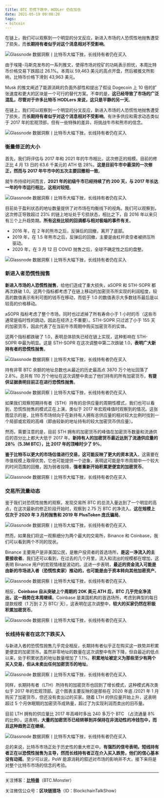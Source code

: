 ```yaml
---
title: BTC 恐慌下跌中，HODLer 仍在加仓
date: 2021-05-19 09:08:20
tags: 
- bitcoin
---
```


在链上，我们可以观察到一个明显的分叉反应，新进入市场的人恐慌性地抛售遭受了损失，而**长期持有者似乎对这个消息相对不受影响**。

![Glassnode 数据洞察丨比特币大幅下挫，长线持有者仍在买入](https://img.chainnews.com/material/images/09228596ef6a94d10a0e96f03678f91b.jpg-article)

由于埃隆-马斯克发布的一系列推文，使得市场对挖矿的功耗表示担忧，本周比特币价格交易下跌超过 26.1%。本周以 59,463 美元的高点开盘，然后被推文所影响，比特币价格下滑到 43,963 美元。

Musk 的推文阐述了能源消耗的负面外部性和提出了假设 Dogecoin 上 10 倍的扩张速度和更大的区块是一个可行的替代方案。不幸的是，**这已经导致了市场的广泛混乱，尽管对于许多比特币 HODLers 来说，这只是平静的另一天**。

在链上，我们可以观察到一个明显的分叉反应，新进入市场的人恐慌性地抛售遭受了损失，而**长期持有者似乎对这个消息相对不受影响**。有许多供应和需求动态类似于 2017 年的宏观顶部，但有一些特殊的差异，将挑战牛市和熊市的信念。

![Glassnode 数据洞察丨比特币大幅下挫，长线持有者仍在买入](https://img.chainnews.com/material/images/6bbb2a8941ec353cbca718c17950c7c7.jpg-article)

### 衡量修正的大小

首先，我们将评估与 2017 年和 2021 年的牛市相比，这次修正的规模。目前的修正比 4 月 13 日的 63.6 千美元的 ATH 低 28%。**这是目前牛市中最深的一次修正，然而与 2017 年牛市中的五次主要回撤相一致**。

就牛市持续时间而言，**2021 年的初级牛市已经持续了约 200 天，与 2017 年长达一年的牛市运行相比，这相对较短**。

![Glassnode 数据洞察丨比特币大幅下挫，长线持有者仍在买入](https://img.chainnews.com/material/images/917ac6de528d08a91da428d65f54ceee.jpg-article)

目前处于盈利状态的地址数量提供了对市场在均衡线下的视角。我们可以观察到，这次修正导致超过 23% 的链上地址处于亏损状态，相比之下，自 2016 年以来只有三个上升趋势期。**所有这些比较的回调都与相对极端的事件有关**。

- 2016 年，在 2 年的熊市之后，反弹后的回撤，离开了底部。
- 2019 年，在 1.5 年熊市之后，反弹后的回撤，主要是由杠杆卖空者被挤压所驱动。
- 2020 年，在 3 月 12 日 COVID 抛售之后，全球不确定性之后的盘整。

![Glassnode 数据洞察丨比特币大幅下挫，长线持有者仍在买入](https://img.chainnews.com/material/images/11732122fce3027ecc0f44e705394603.jpg-article)

### 新进入者恐慌性抛售

**新进入市场的人恐慌性抛售**，给他们造成了重大损失，aSOPR 和 STH-SOPR 都再次跌破 1.0。这两个指标都考虑了在链上移动的加密货币所实现的利润程度，较高的数值表示有利可图的钱币在移动，而低于 1.0 的数值表示大多数钱币最后是以较高的价格移动。

aSOPR 指标考虑了整个市场，同时也过滤掉了所有寿命小于 1 小时的币（这些币通常是临时性的跳动，因此在经济上不重要）。STH-SOPR 只过滤了小于 155 天的加密货币，因此代表了在当前牛市周期中购买加密货币的实体。

这两个指标都跌破了 1.0，表明总体损失已经在链上实现，这种影响在 STH-SOPR 中最为明显。这是 STH-SOPR 在这次调整中第二次跌破 1.0，**表明广大新持有者的恐慌性抛售**。

![Glassnode 数据洞察丨比特币大幅下挫，长线持有者仍在买入](https://img.chainnews.com/material/images/fc87fd90c68cc011fdddb0eb920f485b.jpg-article)

持有非零 BTC 余额的地址总数也从最近的历史最高点 3870 万个地址回落了 2.8%。总共有 110 万个地址在这次调整中卖出了他们持有的所有加密货币，**有提供证据表明目前正在进行恐慌性抛售**。

![Glassnode 数据洞察丨比特币大幅下挫，长线持有者仍在买入](https://img.chainnews.com/material/images/303ff763dc3b66963b8e5db78a7e0b3e.jpg-article)

如果我们观察短期持有者（STH）持有的总供应量的周期性模式，我们也可以看到，恐慌性抛售的模式正在上演，类似于 2017 年宏观峰值时观察到的情况。这张图显示的是，比特币市场倾向于在新持有人拥有总供应量的相对较大比例时找到一个局部或宏观的高峰（即由较新的地址持有的较大加密货币供应量）。

然而，需要注意的是，目前 STH 拥有的加密货币的峰值在加密货币数量和流通供应的百分比上都大大低于 2017 年。**新持有人的加密货币最近达到了流通供应量的 28%（5.3M BTC），比 2017 年的顶峰时少了 9%**。

**鉴于比特币以更大的市场估值进行交易，这可能反映了更大的资本流入**，这需要在市值规模上取得优势。它也可能提供一个迹象，表明这可能是牛市周期中一个较大的时间范围的回撤，因为弱者投降，**强者重新开始积累更便宜的加密货币**。

![Glassnode 数据洞察丨比特币大幅下挫，长线持有者仍在买入](https://img.chainnews.com/material/images/148daf67e1d9241f4bb40f992de8ede0.jpg-article)

### 交易所流量动态

鉴于我们对恐慌性抛售的观察，发现交易所 BTC 的总流入量达到了一个明显的高点，在这次最新的修正阶段开始时，观察到 2.75 万 BTC 的净流入。**这在规模上仅次于 2020 年 3 月的抛售和 2019 年 PlusToken 庞氏骗局**。

![Glassnode 数据洞察丨比特币大幅下挫，长线持有者仍在买入](https://img.chainnews.com/material/images/f727eb2a319c3f5b767213f4e813ff72.jpg-article)

然而，如果我们将这一观察细分为两个最大的交易所，Binance 和 Coinbase，我们可以看到两个不同的现状。

Binance 主要用户是非美国公民，是散户投资者的首选场所，**是这一净流入的主要接收者**。我们还可以看到，在过去的几个月里，流入和流出的规模都在增加，这表明 Binance 用户的宏观情绪是波动的。这进一步表明，**最近的资金流入可能是由新的市场进入者（恐慌性卖家）推动的，也可能是由于资本转向其他加密资产**。

![Glassnode 数据洞察丨比特币大幅下挫，长线持有者仍在买入](https://img.chainnews.com/material/images/32b2c3fdb5274c9d61edc9a032a75666.jpg-article)

相反，**Coinbase 自从突破上个周期的 20K 美元 ATH 后，BTC 几乎完全净流出，这一趋势在本周继续**。Coinbase 是美国机构的首选场所，考虑到典型的每日提款规模（1 万到 2 万 BTC/ 天），这表明在这次调整中，**较大的买家仍然在积极积累加密货币**。

![Glassnode 数据洞察丨比特币大幅下挫，长线持有者仍在买入](https://img.chainnews.com/material/images/49106fbbd0f4c8f801c91b1647533f46.jpg-article)

### 长线持有者在这次下跌买入

与新进入者的恐慌性抛售几乎完全相反，长期持有者似乎正在购买这一跌势并积累更便宜的加密货币。虽然非零地址的数量在这次调整中有所下降，但自最近的低点以来，处于积累状态的地址数量增加了 1.1%。**积累地址被定义为那些至少有两个买入交易，但从未卖出任何加密货币的地址**。

![Glassnode 数据洞察丨比特币大幅下挫，长线持有者仍在买入](https://img.chainnews.com/material/images/c5c699249a2e3c7da175f8e7d62e6d88.jpg-article)

同样，长期持有者（LTH）所持有的加密货币也回到了增长模式，这种模式再次类似于 2017 年的宏观顶部。这个图表主要反映的是那些在 2020 年底 /2021 年 1 月购买了加密货币，但还没有卖出过的买家。随着 LTH 的供应量开始上升，这表明超过 5 个月休眠期的加密货币成熟量，超过了为实现利润而卖出的旧币量。

目前 LTH 拥有的供应量比 2017 年高峰时多出 240 多万个 BTC （占流通量 8% 的比例）。这表明，**大量的加密货币已经转移到并保持在非流动性的冷钱包中，而且这种趋势正在继续**。

![Glassnode 数据洞察丨比特币大幅下挫，长线持有者仍在买入](https://img.chainnews.com/material/images/e98ee64e445cf1fa2bbbbdf0c11017d4.jpg-article)

总的来说，比特币市场正处于历史性的重大修正中。**有强烈的信号表明，短线持有者正在以恐慌性抛售为主导，然而长线持有者正在介入买入跌势，他们的信心基本没有动摇**。至少可以说，PoW 能源消耗的叙述对市场的影响并不大，接下来将是对整个比特币市场的信念的考验。

---

关注博客：**[比特兽](https://btc.monster)**（BTC.Monster）

关注微信公众号：**区块链猎场**（ID：BlockchainTalkShow）